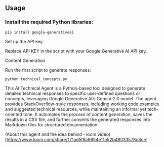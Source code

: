 
## Usage

### Install the required Python libraries:

```pip install google-generativeai```


Set up the API key:

Replace API KEY in the script with your Google Generative AI API key.

Content Generation

Run the first script to generate responses:

```python technical_concepts.py```

This AI Technical Agent is a Python-based tool designed to generate detailed technical responses to specific user-defined questions or concepts, leveraging Google Generative AI’s Gemini-2.0 model. The agent provides StackOverflow-style responses, including working code examples and suggested technical resources, while maintaining an informal yet tech-oriented tone. It automates the process of content generation, saves the results in a CSV file, and further converts the generated responses into Markdown files for structured documentation.

(About this agent and the idea behind - loom video)[https://www.loom.com/share/171ad5f6a6854e11a52b48033578c8ce]
